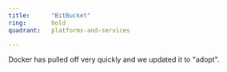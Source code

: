 ```yaml
---
title:      "BitBucket"
ring:       hold
quadrant:   platforms-and-services

---
```


Docker has pulled off very quickly and we updated it to "adopt".
